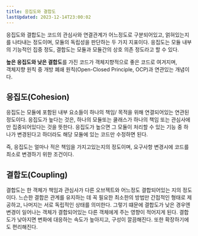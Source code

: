 ```yaml
---
title: 응집도와 결합도
lastUpdated: 2023-12-14T23:00:02
---
```


응집도와 결합도는 코드의 관심사와 연결관계가 어느정도로 구분되어있고, 얽혀있는지를 나타내는 정도이며, 모듈의 독립성을 판단하는 두 가지 지표이다. 응집도는 모듈 내부의 기능적인 집중 정도, 결합도는 모듈과 모듈간의 상호 의존 정도라고 할 수 있다.
 
**높은 응집도와 낮은 결합도**를 가진 코드가 객체지향적으로 좋은 코드로 여겨지며, <br> 객체지향 원칙 중 개방 폐쇄 원칙(Open-Closed Principle, OCP)과 연관있는 개념이다. 

## 응집도(Cohesion)
 응집도는 모듈에 포함된 내부 요소들이 하나의 책임/ 목적을 위해 연결되어있는 연관된 정도이다. 응집도가 높다는 것은, 하나의 모듈또는 쿨래스가 하나의 책임 또는 관심사에만 집중되어있다는 것을 뜻한다. 응집도가 높으면 그 모듈이 처리할 수 있는 기능 중 하나가 변경된다고 하더라도 해당 모듈에 있는 코드만 수정하면 된다.

즉, 응집도는 얼마나 적은 책임을 가지고있는지의 정도이며, 요구사항 변경시에 코드를 최소로 변경하기 위한 조건이다.

## 결합도(Coupling)
 결합도는 한 객체가 책임과 관심사가 다른 오브젝트와 어느정도 결합되어있는 지의 정도이다. 느슨한 결합은 관계를 유지하는 데 꼭 필요한 최소한의 방법만 간접적인 형태로 제공하고, 나머지는 서로 독립적인 상태를 의미한다. 그렇기 떄문에 결합도가 낮은 경우엔 변경이 일어나는 객체가 결합되어있는 다른 객체에게 주는 영향이 적어지게 된다. 결합도가 낮아지면 변화에 대응하는 속도가 높아지고, 구성이 깔끔해진다. 또한 확장하기에도 편리해진다. 

